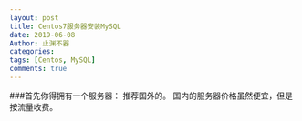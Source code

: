 ```yaml
---
layout: post
title: Centos7服务器安装MySQL
date: 2019-06-08
Author: 止渊不器
categories: 
tags: [Centos, MySQL]
comments: true
---
```


###首先你得拥有一个服务器： 推荐国外的。 国内的服务器价格虽然便宜，但是按流量收费。

